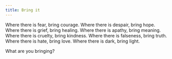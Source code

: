 ```yaml
---
title: Bring it
---
```


Where there is fear, bring courage. Where there is despair, bring hope. Where there is grief, bring healing. Where there is apathy, bring meaning. Where there is cruelty, bring kindness. Where there is falseness, bring truth. Where there is hate, bring love. Where there is dark, bring light.

What are you bringing?
